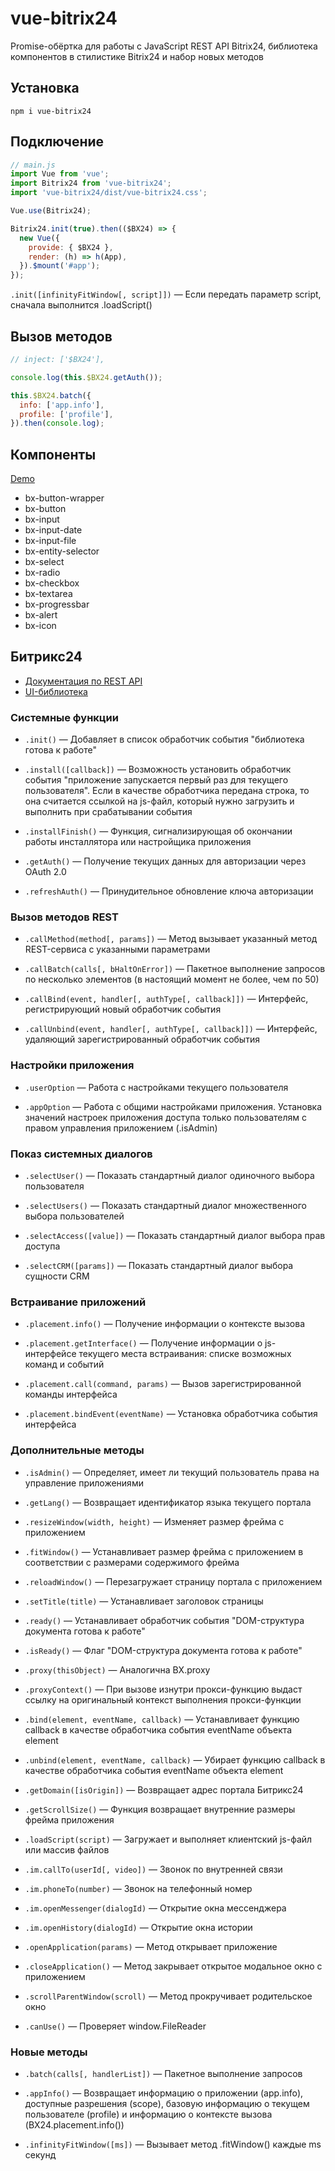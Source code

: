 # vue-bitrix24

Promise-обёртка для работы с JavaScript REST API Bitrix24, библиотека компонентов в стилистике Bitrix24 и набор новых методов

## Установка

```nodejs
npm i vue-bitrix24
```

## Подключение
```js
// main.js
import Vue from 'vue';
import Bitrix24 from 'vue-bitrix24';
import 'vue-bitrix24/dist/vue-bitrix24.css';

Vue.use(Bitrix24);

Bitrix24.init(true).then(($BX24) => {
  new Vue({
    provide: { $BX24 },
    render: (h) => h(App),
  }).$mount('#app');
});
```
`.init([infinityFitWindow[, script]])` — Если передать параметр script, сначала выполнится .loadScript()

## Вызов методов
```js
// inject: ['$BX24'],

console.log(this.$BX24.getAuth());

this.$BX24.batch({
  info: ['app.info'],
  profile: ['profile'],
}).then(console.log);
```

## Компоненты

[Demo](https://astrotrain55.github.io/vue-bitrix24/)
* bx-button-wrapper
* bx-button
* bx-input
* bx-input-date
* bx-input-file
* bx-entity-selector
* bx-select
* bx-radio
* bx-checkbox
* bx-textarea
* bx-progressbar
* bx-alert
* bx-icon

## Битрикс24
* [Документация по REST API](https://dev.1c-bitrix.ru/rest_help/js_library/)
* [UI-библиотека](https://dev.1c-bitrix.ru/api_d7/bitrix/ui/)

### Системные функции

* `.init()` — Добавляет в список обработчик события "библиотека готова к работе"

* `.install([callback])` — Возможность установить обработчик события "приложение запускается первый раз для текущего пользователя". Если в качестве обработчика передана строка, то она считается ссылкой на js-файл, который нужно загрузить и выполнить при срабатывании события

* `.installFinish()` — Функция, сигнализирующая об окончании работы инсталлятора или настройщика приложения

* `.getAuth()` — Получение текущих данных для авторизации через OAuth 2.0

* `.refreshAuth()` — Принудительное обновление ключа авторизации

### Вызов методов REST

* `.callMethod(method[, params])` — Метод вызывает указанный метод REST-сервиса с указанными параметрами

* `.callBatch(calls[, bHaltOnError])` — Пакетное выполнение запросов по несколько элементов (в настоящий момент не более, чем по 50)

* `.callBind(event, handler[, authType[, callback]])` — Интерфейс, регистрирующий новый обработчик события

* `.callUnbind(event, handler[, authType[, callback]])` — Интерфейс, удаляющий зарегистрированный обработчик события

### Настройки приложения

* `.userOption` — Работа с настройками текущего пользователя

* `.appOption` — Работа с общими настройками приложения. Установка значений настроек приложения доступа только пользователям с правом управления приложением (.isAdmin)

### Показ системных диалогов

* `.selectUser()` — Показать стандартный диалог одиночного выбора пользователя

* `.selectUsers()` — Показать стандартный диалог множественного выбора пользователей

* `.selectAccess([value])` — Показать стандартный диалог выбора прав доступа

* `.selectCRM([params])` — Показать стандартный диалог выбора сущности CRM

### Встраивание приложений

* `.placement.info()` — Получение информации о контексте вызова

* `.placement.getInterface()` — Получение информации о js-интерфейсе текущего места встраивания: списке возможных команд и событий

* `.placement.call(command, params)` — Вызов зарегистрированной команды интерфейса

* `.placement.bindEvent(eventName)` — Установка обработчика события интерфейса

### Дополнительные методы

* `.isAdmin()` — Определяет, имеет ли текущий пользователь права на управление приложениями

* `.getLang()` — Возвращает идентификатор языка текущего портала

* `.resizeWindow(width, height)` — Изменяет размер фрейма с приложением

* `.fitWindow()` — Устанавливает размер фрейма с приложением в соответствии с размерами содержимого фрейма

* `.reloadWindow()` — Перезагружает страницу портала с приложением

* `.setTitle(title)` — Устанавливает заголовок страницы

* `.ready()` — Устанавливает обработчик события "DOM-структура документа готова к работе"

* `.isReady()` — Флаг "DOM-структура документа готова к работе"

* `.proxy(thisObject)` — Аналогична BX.proxy

* `.proxyContext()` — При вызове изнутри прокси-функцию выдаст ссылку на оригинальный контекст выполнения прокси-функции

* `.bind(element, eventName, callback)` — Устанавливает функцию callback в качестве обработчика события eventName объекта element

* `.unbind(element, eventName, callback)` — Убирает функцию callback в качестве обработчика события eventName объекта element

* `.getDomain([isOrigin])` — Возвращает адрес портала Битрикс24

* `.getScrollSize()` — Функция возвращает внутренние размеры фрейма приложения

* `.loadScript(script)` — Загружает и выполняет клиентский js-файл или массив файлов

* `.im.callTo(userId[, video])` — Звонок по внутренней связи

* `.im.phoneTo(number)` — Звонок на телефонный номер

* `.im.openMessenger(dialogId)` — Открытие окна мессенджера

* `.im.openHistory(dialogId)` — Открытие окна истории

* `.openApplication(params)` — Метод открывает приложение

* `.closeApplication()` — Метод закрывает открытое модальное окно с приложением

* `.scrollParentWindow(scroll)` — Метод прокручивает родительское окно

* `.canUse()` — Проверяет window.FileReader

### Новые методы

* `.batch(calls[, handlerList])` — Пакетное выполнение запросов

* `.appInfo()` — Возвращает информацию о приложении (app.info), доступные разрешения (scope), базовую информацию о текущем пользователе (profile) и информацию о контексте вызова (BX24.placement.info())

* `.infinityFitWindow([ms])` — Вызывает метод .fitWindow() каждые ms секунд
